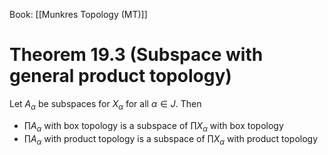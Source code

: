 Book: [[Munkres Topology (MT)]]
# Theorem 19.3 (Subspace with general product topology)
Let $A_{\alpha}$ be subspaces for $X_{\alpha}$ for all $\alpha\in J$.
Then
- $\prod A_{\alpha}$ with box topology is a subspace of $\prod X_{\alpha}$ with box topology
- $\prod A_{\alpha}$ with product topology is a subspace of $\prod X_{\alpha}$ with product topology